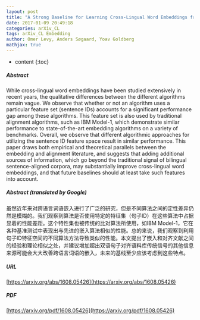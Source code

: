 ```yaml
---
layout: post
title: "A Strong Baseline for Learning Cross-Lingual Word Embeddings from Sentence Alignments"
date: 2017-01-09 20:49:18
categories: arXiv_CL
tags: arXiv_CL Embedding
author: Omer Levy, Anders Søgaard, Yoav Goldberg
mathjax: true
---
```


* content
{:toc}

##### Abstract
While cross-lingual word embeddings have been studied extensively in recent years, the qualitative differences between the different algorithms remain vague. We observe that whether or not an algorithm uses a particular feature set (sentence IDs) accounts for a significant performance gap among these algorithms. This feature set is also used by traditional alignment algorithms, such as IBM Model-1, which demonstrate similar performance to state-of-the-art embedding algorithms on a variety of benchmarks. Overall, we observe that different algorithmic approaches for utilizing the sentence ID feature space result in similar performance. This paper draws both empirical and theoretical parallels between the embedding and alignment literature, and suggests that adding additional sources of information, which go beyond the traditional signal of bilingual sentence-aligned corpora, may substantially improve cross-lingual word embeddings, and that future baselines should at least take such features into account.

##### Abstract (translated by Google)
虽然近年来对跨语言词语嵌入进行了广泛的研究，但是不同算法之间的定性差异仍然是模糊的。我们观察到算法是否使用特定的特征集（句子ID）在这些算法中占据显着的性能差距。这个特性集也被传统的比对算法所使用，如IBM Model-1，它在各种基准测试中表现出与先进的嵌入算法相似的性能。总的来说，我们观察到利用句子ID特征空间的不同算法方法导致类似的性能。本文提出了嵌入和对齐文献之间的经验和理论相似之处，并建议增加超出双语句子对齐语料库传统信号的其他信息来源可能会大大改善跨语言词语的嵌入，未来的基线至少应该考虑到这些特点。

##### URL
[https://arxiv.org/abs/1608.05426](https://arxiv.org/abs/1608.05426)

##### PDF
[https://arxiv.org/pdf/1608.05426](https://arxiv.org/pdf/1608.05426)

